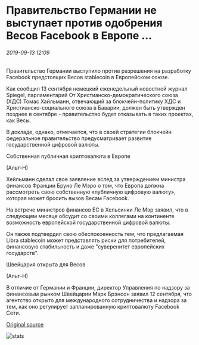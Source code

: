 # Правительство Германии не выступает против одобрения Весов Facebook в Европе ...

###### 2019-09-13 12:09

Правительство Германии выступило против разрешения на разработку Facebook предстоящих Весов stablecoin в Европейском союзе.

Как сообщил 13 сентября немецкий еженедельный новостной журнал Spiegel, парламентарий От Христианско-демократического союза (ХДС) Томас Хайльманн, отвечающий за блокчейн-политику ХДС и Христианско-социального союза в Баварии, должен быть утвержден позднее в сентябре - правительство будет отказывать в таких проектах, как Весы.

В докладе, однако, отмечается, что в своей стратегии блокчейн федеральное правительство предусматривает развитие государственной цифровой валюты.

Собственная публичная криптовалюта в Европе

(Альт-Н)

Хейльманн сделал свое заявление вслед за утверждением министра финансов Франции Бруно Ле Мэро о том, что Европа должна рассмотреть свою собственную «публичную цифровую валюту», которая может бросить вызов Весам Facebook.

На встрече министров финансов ЕС в Хельсинки Ле Мэр заявил, что в следующем месяце обсудит со своими коллегами на континенте возможность европейской государственной цифровой валюты.

Он также подтвердил свою обеспокоенность тем, что предлагаемая Libra stablecoin может представлять риски для потребителей, финансовую стабильность и даже "суверенитет европейских государств".

Швейцария открыта для Весов

(Альт-Н)

В отличие от Германии и Франции, директор Управления по надзору за финансовым рынком Швейцарии Марк Брэнсон заявил 12 сентября, что агентство открыто для международного сотрудничества и надзора за тем, как оно регулирует запланированную криптовалюту Facebook Сети.

[Original source](https://cointelegraph.com/news/german-govt-speaks-against-approval-of-facebooks-libra-in-europe)

![stats](https://c.statcounter.com/11760860/0/a89fa40b/1/ "stats")